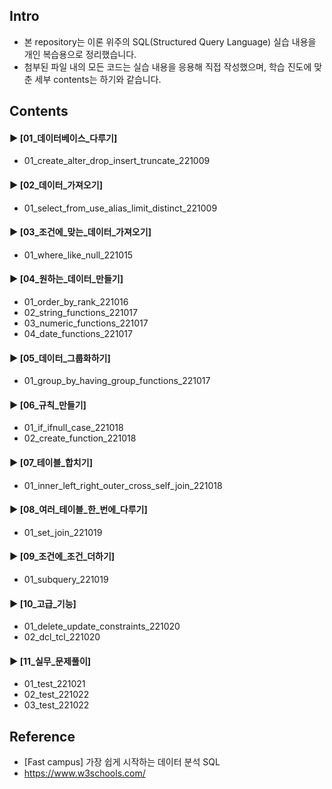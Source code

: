 ####
## Intro
- 본 repository는 이론 위주의 SQL(Structured Query Language) 실습 내용을 개인 복습용으로 정리했습니다.
- 첨부된 파일 내의 모든 코드는 실습 내용을 응용해 직접 작성했으며, 학습 진도에 맞춘 세부 contents는 하기와 같습니다.
####
## Contents
#### ► [01_데이터베이스_다루기]
- 01_create_alter_drop_insert_truncate_221009
####
#### ► [02_데이터_가져오기]
- 01_select_from_use_alias_limit_distinct_221009
####
#### ► [03_조건에_맞는_데이터_가져오기]
- 01_where_like_null_221015
####
#### ► [04_원하는_데이터_만들기]
- 01_order_by_rank_221016
- 02_string_functions_221017
- 03_numeric_functions_221017
- 04_date_functions_221017
#### ► [05_데이터_그룹화하기]
- 01_group_by_having_group_functions_221017
####
#### ► [06_규칙_만들기]
- 01_if_ifnull_case_221018
- 02_create_function_221018
####
#### ► [07_테이블_합치기]
- 01_inner_left_right_outer_cross_self_join_221018
####
#### ► [08_여러_테이블_한_번에_다루기]
- 01_set_join_221019
####
#### ► [09_조건에_조건_더하기]
- 01_subquery_221019
####
#### ► [10_고급_기능]
- 01_delete_update_constraints_221020
- 02_dcl_tcl_221020
#### ► [11_실무_문제풀이]
- 01_test_221021
- 02_test_221022
- 03_test_221022
####
## Reference
- [Fast campus] 가장 쉽게 시작하는 데이터 분석 SQL
- https://www.w3schools.com/
####

